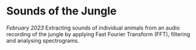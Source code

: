 # Sounds of the Jungle
_February 2023_
Extracting sounds of individual animals from an audio recording of the jungle by applying Fast Fourier Transform (FFT), filtering and analysing spectrograms.
